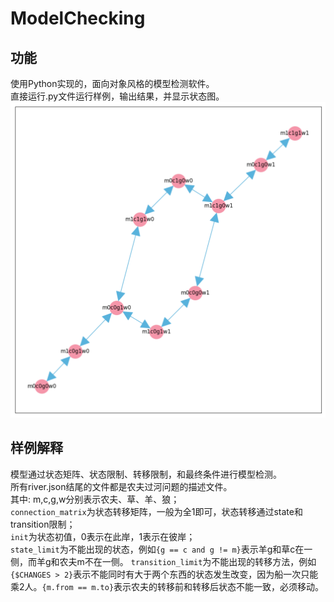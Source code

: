 # ModelChecking
## 功能
使用Python实现的，面向对象风格的模型检测软件。  
直接运行.py文件运行样例，输出结果，并显示状态图。
![](img/1.png)

## 样例解释
模型通过状态矩阵、状态限制、转移限制，和最终条件进行模型检测。  
所有river.json结尾的文件都是农夫过河问题的描述文件。  
其中:
m,c,g,w分别表示农夫、草、羊、狼；  
`connection_matrix`为状态转移矩阵，一般为全1即可，状态转移通过state和transition限制；  
`init`为状态初值，0表示在此岸，1表示在彼岸；  
`state_limit`为不能出现的状态，例如`{g == c and g != m}`表示羊g和草c在一侧，而羊g和农夫m不在一侧。
`transition_limit`为不能出现的转移方法，例如`{$CHANGES > 2}`表示不能同时有大于两个东西的状态发生改变，因为船一次只能乘2人。`{m.from == m.to}`表示农夫的转移前和转移后状态不能一致，必须移动。
